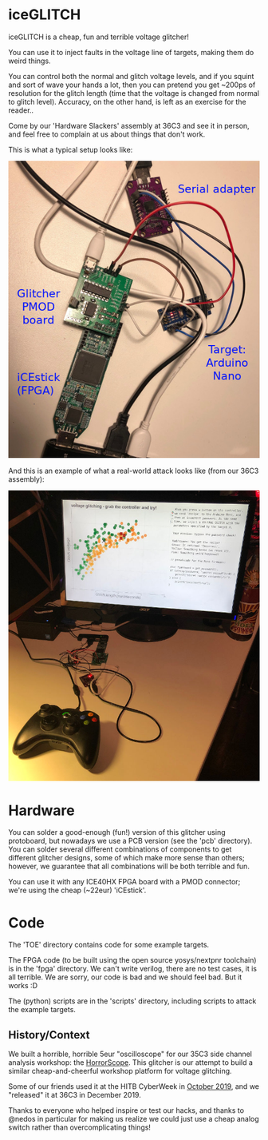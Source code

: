 # iceGLITCH

iceGLITCH is a cheap, fun and terrible voltage glitcher!

You can use it to inject faults in the voltage line of targets, making them do weird things.

You can control both the normal and glitch voltage levels, and if you squint and sort of wave your hands a lot, then you can pretend you get ~200ps of resolution for the glitch length (time that the voltage is changed from normal to glitch level). Accuracy, on the other hand, is left as an exercise for the reader..

Come by our 'Hardware Slackers' assembly at 36C3 and see it in person,
and feel free to complain at us about things that don't work.

This is what a typical setup looks like:

![Image of iceGLITCH setup](images/example_setup.jpeg)

And this is an example of what a real-world attack looks like (from our 36C3 assembly):

![Game controller glitch setup](images/controller_demo.jpeg)

# Hardware

You can solder a good-enough (fun!) version of this glitcher using protoboard,
but nowadays we use a PCB version (see the 'pcb' directory). You can solder several
different combinations of components to get different glitcher designs, some of which make more
sense than others; however, we guarantee that all combinations will be both terrible and fun.

You can use it with any ICE40HX FPGA board with a PMOD connector; we're using the cheap (~22eur) 'iCEstick'.

# Code

The 'TOE' directory contains code for some example targets.

The FPGA code (to be built using the open source yosys/nextpnr toolchain) is in the 'fpga' directory. We can't write verilog, there are no test cases, it is all terrible. We are sorry, our code is bad and we should feel bad. But it works :D

The (python) scripts are in the 'scripts' directory, including scripts to attack the example targets.

## History/Context

We built a horrible, horrible 5eur "oscilloscope" for our 35C3 side channel analysis workshop:
the [HorrorScope](https://github.com/albert-spruyt/HorrorScope).
This glitcher is our attempt to build a similar cheap-and-cheerful workshop platform for voltage glitching.

Some of our friends used it at the HITB CyberWeek in [October 2019](https://twitter.com/AllOurFaults/status/1184734015699464192), and we "released" it at 36C3 in December 2019.

Thanks to everyone who helped inspire or test our hacks, and thanks to @nedos in particular for making us realize we could
just use a cheap analog switch rather than overcomplicating things!

